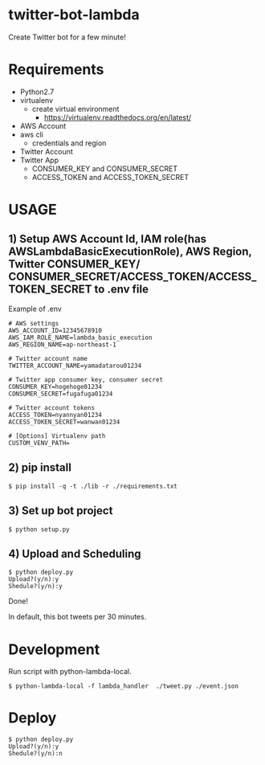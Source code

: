 # twitter-bot-lambda

Create Twitter bot for a few minute!

# Requirements

- Python2.7
- virtualenv
  - create virtual environment
    - https://virtualenv.readthedocs.org/en/latest/
- AWS Account
- aws cli
  - credentials and region
- Twitter Account
- Twitter App
  - CONSUMER_KEY and CONSUMER_SECRET
  - ACCESS_TOKEN and ACCESS_TOKEN_SECRET

# USAGE

## 1) Setup AWS Account Id, IAM role(has AWSLambdaBasicExecutionRole), AWS Region, Twitter CONSUMER_KEY/ CONSUMER_SECRET/ACCESS_TOKEN/ACCESS_TOKEN_SECRET to .env file

Example of .env

```
# AWS settings
AWS_ACCOUNT_ID=12345678910
AWS_IAM_ROLE_NAME=lambda_basic_execution
AWS_REGION_NAME=ap-northeast-1

# Twitter account name
TWITTER_ACCOUNT_NAME=yamadatarou01234

# Twitter app consumer key, consumer secret
CONSUMER_KEY=hogehoge01234
CONSUMER_SECRET=fugafuga01234

# Twitter account tokens
ACCESS_TOKEN=nyannyan01234
ACCESS_TOKEN_SECRET=wanwan01234

# [Options] Virtualenv path
CUSTOM_VENV_PATH=
```

## 2) pip install

```
$ pip install -q -t ./lib -r ./requirements.txt
```

## 3) Set up bot project

```
$ python setup.py
```

## 4) Upload and Scheduling

```
$ python deploy.py
Upload?(y/n):y
Shedule?(y/n):y
```

Done!

In default, this bot tweets per 30 minutes.

# Development

Run script with python-lambda-local.

```
$ python-lambda-local -f lambda_handler  ./tweet.py ./event.json
```

# Deploy

```
$ python deploy.py
Upload?(y/n):y
Shedule?(y/n):n
```
